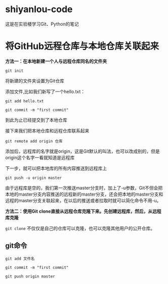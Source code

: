 # shiyanlou-code
这是在实验楼学习Git、Python的笔记
# 将GitHub远程仓库与本地仓库关联起来
**方法一：在本地新建一个人与远程仓库同名的文件夹**

`git init`

将新建的文件夹设置为Git仓库

添加文件,比如我们新写了一个hello.txt：

`git add hello.txt`

`git commit -m "first commit"`

到此为止已经提交到了本地仓库

接下来我们把本地仓库和远程仓库联系起来

`git remote add origin 仓库`

添加后，远程库的名字就是origin，这是Git默认的叫法，也可以改成别的，但是origin这个名字一看就知道是远程库

下一步，就可以把本地库的所有内容推送到远程库上

`git push -u origin master`

由于远程库是空的，我们第一次推送master分支时，加上了-u参数，Git不但会把本地的master分支内容推送的远程新的master分支，还会把本地的master分支和远程的master分支关联起来，在以后的推送或者拉取时就可以简化命令不用-u。


**方法二：使用Git clone直接从远程仓库克隆下来。先创建远程库，然后，从远程库克隆**

`git clone`
不仅仅是自己的仓库可以克隆，也可以克隆其他用户的公开仓库。
## git命令
`git add 文件名`

`git commit -m "first commit"`

`git push origin master`
